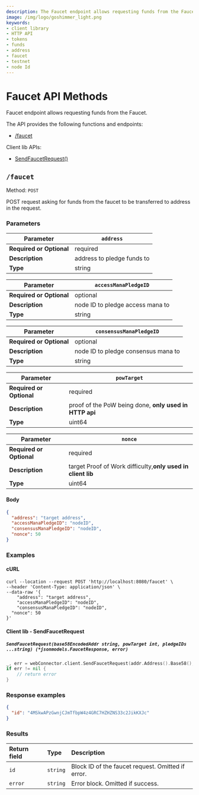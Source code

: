 ```yaml
---
description: The Faucet endpoint allows requesting funds from the Faucet.
image: /img/logo/goshimmer_light.png
keywords:
- client library
- HTTP API
- tokens
- funds
- address
- faucet
- testnet
- node Id
---
```

# Faucet API Methods

Faucet endpoint allows requesting funds from the Faucet.

The API provides the following functions and endpoints:
* [/faucet](#faucet)


Client lib APIs:
* [SendFaucetRequest()](#client-lib---sendfaucetrequest)


## `/faucet`

Method: `POST`

POST request asking for funds from the faucet to be transferred to address in the request.

### Parameters

| **Parameter**            | `address`      |
|--------------------------|----------------|
| **Required or Optional** | required       |
| **Description**          | address to pledge funds to  |
| **Type**                 | string      |



| **Parameter**            | `accessManaPledgeID`      |
|--------------------------|----------------|
| **Required or Optional** | optional       |
| **Description**          | node ID to pledge access mana to  |
| **Type**                 | string      |



| **Parameter**            | `consensusManaPledgeID`      |
|--------------------------|----------------|
| **Required or Optional** | optional       |
| **Description**          | node ID to pledge consensus mana to  |
| **Type**                 | string      |



| **Parameter**            | `powTarget`      |
|--------------------------|----------------|
| **Required or Optional** | required       |
| **Description**          | proof of the PoW being done, **only used in HTTP api** |
| **Type**                 | uint64      |



| **Parameter**            | `nonce`      |
|--------------------------|----------------|
| **Required or Optional** | required       |
| **Description**          | target Proof of Work difficulty,**only used in client lib** |
| **Type**                 | uint64      |

#### Body

```json
{
  "address": "target address",
  "accessManaPledgeID": "nodeID",
  "consensusManaPledgeID": "nodeID",
  "nonce": 50
}

```

### Examples

#### cURL

```shell
curl --location --request POST 'http://localhost:8080/faucet' \
--header 'Content-Type: application/json' \
--data-raw '{
	"address": "target address",
	"accessManaPledgeID": "nodeID",
	"consensusManaPledgeID": "nodeID",
  "nonce": 50
}'
```

#### Client lib - SendFaucetRequest

##### `SendFaucetRequest(base58EncodedAddr string, powTarget int, pledgeIDs ...string) (*jsonmodels.FaucetResponse, error)`
```go
_, err = webConnector.client.SendFaucetRequest(addr.Address().Base58(), powTarget)
if err != nil {
    // return error
}
```

### Response examples

```json
{
  "id": "4MSkwAPzGwnjCJmTfbpW4z4GRC7HZHZNS33c2JikKXJc" 
}
```

### Results

|Return field | Type | Description|
|:-----|:------|:------|
| `id`  | `string` | Block ID of the faucet request. Omitted if error. |
| `error`   | `string` | Error block. Omitted if success.    |
